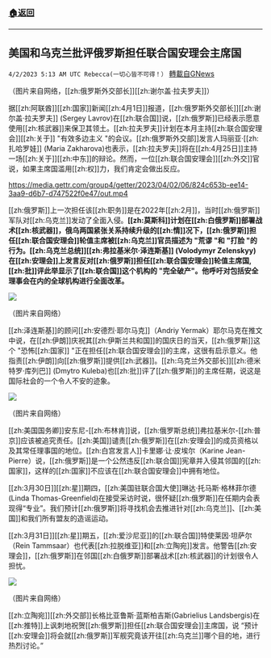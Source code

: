 ###  [:house:返回](README.md)
---


## 美国和乌克兰批评俄罗斯担任联合国安理会主席国
`4/2/2023 5:13 AM UTC Rebecca(一切心皆不可得！）` [轉載自GNews](https://gnews.org/articles/1066541)


        
（图片来自网络，[[zh:俄罗斯外交部长]][[zh:谢尔盖·拉夫罗夫]]）

据[[zh:阿联酋]][[zh:国家]]新闻[[zh:4月1日]]报道，[[zh:俄罗斯外交部长]][[zh:谢尔盖·拉夫罗夫]] (Sergey Lavrov)在[[zh:联合国]]说，[[zh:俄罗斯]]已经表示愿意使用[[zh:核武器]]来保卫其领土。[[zh:拉夫罗夫]]计划在本月主持[[zh:联合国安理会]][[zh:关于]] "有效多边主义 "的会议。[[zh:俄罗斯外交部]]发言人玛丽亚·[[zh:扎哈罗娃]] (Maria Zakharova)也表示，[[zh:拉夫罗夫]]将在[[zh:4月25日]]主持一场[[zh:关于]][[zh:中东]]的辩论。然而，一位[[zh:联合国安理会]][[zh:外交]]官说，如果主席国滥用[[zh:权]]力，我们肯定会做出反应。

https://media.gettr.com/group4/getter/2023/04/02/06/824c653b-ee14-3aa9-d6b7-d747522f0e47/out.mp4


[[zh:俄罗斯]]上一次担任该[[zh:职务]]是在2022年[[zh:2月]]，当时[[zh:俄罗斯]]军队对[[zh:乌克兰]]发动了全面入侵。**[[zh:莫斯科]]计划在[[zh:白俄罗斯]]部署战术[[zh:核武器]]，俄乌两国紧张关系持续升级的[[zh:情]]况下，[[zh:俄罗斯]]担任[[zh:联合国安理会]]轮值主席被[[zh:乌克兰]]官员描述为 "荒谬 "和 "打脸 "的行为。[[zh:乌克兰总统]][[zh:弗拉基米尔·泽连斯基]] (Volodymyr Zelenskyy)在[[zh:安理会]]上发言反对[[zh:俄罗斯]]担任[[zh:联合国安理会]]轮值主席国, [[zh:批]]评此举显示了[[zh:联合国]]这个机构的 "完全破产"。他呼吁对包括安全理事会在内的全球机构进行全面改革。**
         

![](https://i.imgur.com/MA9sEWL.jpg)

（图片来自网络）

[[zh:泽连斯基]]的顾问[[zh:安德烈·耶尔马克]]（Andriy Yermak）耶尔马克在推文中说，在[[zh:伊朗]]庆祝其[[zh:伊斯兰共和国]]的国庆日的当天，[[zh:俄罗斯]]这个 "恐怖[[zh:国家]] "正在担任[[zh:联合国安理会]]的主席，这很有启示意义。他指责[[zh:伊朗]]向[[zh:俄罗斯]]提供[[zh:武器]]。[[zh:乌克兰外交部长]][[zh:德米特罗·库列巴]] (Dmytro Kuleba)也[[zh:批]]评了[[zh:俄罗斯]]的主席任期，说这是国际社会的一个令人不安的迹象。

 
![](https://i.imgur.com/Go9jzSJ.jpg)
       

（图片来自网络）

[[zh:美国国务卿]]安东尼\-[[zh:布林肯]]说，[[zh:俄罗斯总统]]弗拉基米尔\-[[zh:普京]]应该被追究责任。[[zh:美国]]谴责[[zh:俄罗斯]]在[[zh:安理会]]的成员资格以及其常任理事国的地位。[[zh:白宫发言人]]卡里娜·让·皮埃尔（Karine Jean-Pierre）说，[[zh:俄罗斯]]是一个公然违反[[zh:联合国]]宪章并入侵其邻国的[[zh:国家]]，这样的[[zh:国家]]不应该在[[zh:联合国安理会]]中拥有地位。

[[zh:3月30日]][[zh:星]]期四，[[zh:美国驻联合国大使]]琳达·托马斯·格林菲尔德(Linda Thomas-Greenfield)在接受采访时说，很怀疑[[zh:俄罗斯]]在任期内会表现得“专业”。我们预计[[zh:俄罗斯]]将寻找机会去推进针对[[zh:乌克兰]]、[[zh:美国]]和我们所有盟友的造谣运动。

[[zh:3月31日]][[zh:星]]期五，[[zh:爱沙尼亚]]的[[zh:联合国]]特使莱因·坦萨尔（Rein Tammsaar）也代表[[zh:拉脱维亚]]和[[zh:立陶宛]]发言。他警告[[zh:安理会]]，[[zh:俄罗斯]]在邻国[[zh:白俄罗斯]]部署战术[[zh:核武器]]的计划很令人担忧。

         

![](https://i.imgur.com/kxXL9gc.jpg)

（图片来自网络）

[[zh:立陶宛]][[zh:外交部]]长格比亚鲁斯·蓝斯柏吉斯(Gabrielius Landsbergis)在[[zh:推特]]上讽刺地祝贺[[zh:俄罗斯]]担任[[zh:联合国安理会]]主席国，说 “预计[[zh:安理会]]将会就[[zh:俄罗斯]]军舰究竟该开往[[zh:乌克兰]]哪个目的地，进行热烈讨论。”




